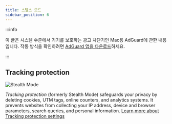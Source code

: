 ```yaml
---
title: 스텔스 모드
sidebar_position: 6
---
```


:::info

이 글은 시스템 수준에서 기기를 보호하는 광고 차단기인 Mac용 AdGuard에 관한 내용입니다. 작동 방식을 확인하려면 [AdGuard 앱을 다운로드](https://agrd.io/download-kb-adblock)하세요.

:::

## Tracking protection

![Stealth Mode](https://cdn.adtidy.org/content/kb/ad_blocker/mac/tracking_protection.png)

_Tracking protection_ (formerly Stealth Mode) safeguards your privacy by deleting cookies, UTM tags, online counters, and analytics systems. It prevents websites from collecting your IP address, device and browser parameters, search queries, and personal information. [Learn more about Tracking protection settings](/general/stealth-mode)
